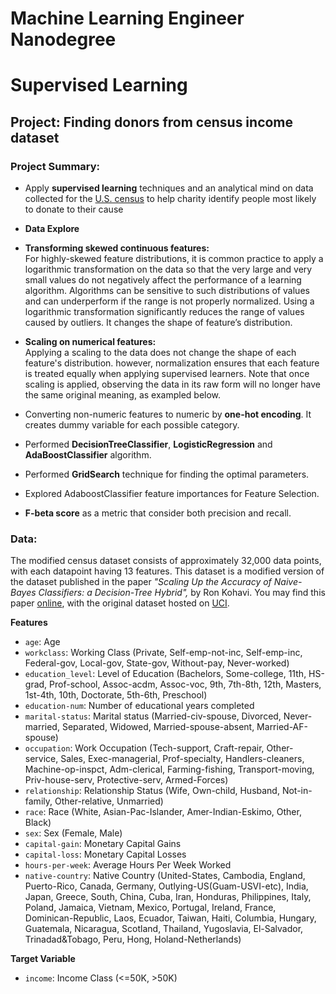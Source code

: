 # Machine Learning Engineer Nanodegree
# Supervised Learning
## Project: Finding donors from census income dataset 

### Project Summary:

- Apply **supervised learning** techniques and an analytical mind on data collected for the [U.S. census](https://archive.ics.uci.edu/ml/datasets/Census+Income) to help charity identify people most likely to donate to their cause

- **Data Explore**
- **Transforming skewed continuous features:** <br/>
For highly-skewed feature distributions, it is common practice to apply a logarithmic transformation on the data so that the very large and very small values do not negatively affect the performance of a learning algorithm. Algorithms can be sensitive to such distributions of values and can underperform if the range is not properly normalized. Using a logarithmic transformation significantly reduces the range of values caused by outliers. It changes the shape of feature’s distribution. 
- **Scaling on numerical features:** <br/>
Applying a scaling to the data does not change the shape of each feature's distribution. however, normalization ensures that each feature is treated equally when applying supervised learners. Note that once scaling is applied, observing the data in its raw form will no longer have the same original meaning, as exampled below.
- Converting non-numeric features to numeric by **one-hot encoding**. It creates dummy variable for each possible category. 
- Performed **DecisionTreeClassifier**, **LogisticRegression** and **AdaBoostClassifier** algorithm.
- Performed **GridSearch** technique for finding the optimal parameters.
- Explored AdaboostClassifier feature importances for Feature Selection.
- **F-beta score** as a metric that consider both precision and recall.


### Data:

The modified census dataset consists of approximately 32,000 data points, with each datapoint having 13 features. This dataset is a modified version of the dataset published in the paper *"Scaling Up the Accuracy of Naive-Bayes Classifiers: a Decision-Tree Hybrid",* by Ron Kohavi. You may find this paper [online](https://www.aaai.org/Papers/KDD/1996/KDD96-033.pdf), with the original dataset hosted on [UCI](https://archive.ics.uci.edu/ml/datasets/Census+Income).

**Features**
- `age`: Age
- `workclass`: Working Class (Private, Self-emp-not-inc, Self-emp-inc, Federal-gov, Local-gov, State-gov, Without-pay, Never-worked)
- `education_level`: Level of Education (Bachelors, Some-college, 11th, HS-grad, Prof-school, Assoc-acdm, Assoc-voc, 9th, 7th-8th, 12th, Masters, 1st-4th, 10th, Doctorate, 5th-6th, Preschool)
- `education-num`: Number of educational years completed
- `marital-status`: Marital status (Married-civ-spouse, Divorced, Never-married, Separated, Widowed, Married-spouse-absent, Married-AF-spouse)
- `occupation`: Work Occupation (Tech-support, Craft-repair, Other-service, Sales, Exec-managerial, Prof-specialty, Handlers-cleaners, Machine-op-inspct, Adm-clerical, Farming-fishing, Transport-moving, Priv-house-serv, Protective-serv, Armed-Forces)
- `relationship`: Relationship Status (Wife, Own-child, Husband, Not-in-family, Other-relative, Unmarried)
- `race`: Race (White, Asian-Pac-Islander, Amer-Indian-Eskimo, Other, Black)
- `sex`: Sex (Female, Male)
- `capital-gain`: Monetary Capital Gains
- `capital-loss`: Monetary Capital Losses
- `hours-per-week`: Average Hours Per Week Worked
- `native-country`: Native Country (United-States, Cambodia, England, Puerto-Rico, Canada, Germany, Outlying-US(Guam-USVI-etc), India, Japan, Greece, South, China, Cuba, Iran, Honduras, Philippines, Italy, Poland, Jamaica, Vietnam, Mexico, Portugal, Ireland, France, Dominican-Republic, Laos, Ecuador, Taiwan, Haiti, Columbia, Hungary, Guatemala, Nicaragua, Scotland, Thailand, Yugoslavia, El-Salvador, Trinadad&Tobago, Peru, Hong, Holand-Netherlands)

**Target Variable**
- `income`: Income Class (<=50K, >50K)

